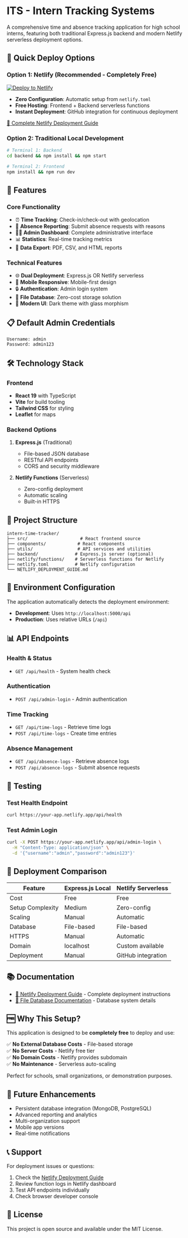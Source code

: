 # ITS - Intern Tracking Systems

A comprehensive time and absence tracking application for high school interns, featuring both traditional Express.js backend and modern Netlify serverless deployment options.

## 🚀 Quick Deploy Options

### Option 1: Netlify (Recommended - Completely Free)
[![Deploy to Netlify](https://www.netlify.com/img/deploy/button.svg)](https://app.netlify.com/start/deploy?repository=https://github.com/Thomson-BG/intern-time-tracker)

- **Zero Configuration**: Automatic setup from `netlify.toml`
- **Free Hosting**: Frontend + Backend serverless functions
- **Instant Deployment**: GitHub integration for continuous deployment

[📖 Complete Netlify Deployment Guide](./NETLIFY_DEPLOYMENT_GUIDE.md)

### Option 2: Traditional Local Development
```bash
# Terminal 1: Backend
cd backend && npm install && npm start

# Terminal 2: Frontend  
npm install && npm run dev
```

## 🎯 Features

### Core Functionality
- ⏰ **Time Tracking**: Check-in/check-out with geolocation
- 📅 **Absence Reporting**: Submit absence requests with reasons  
- 👨‍💼 **Admin Dashboard**: Complete administrative interface
- 📊 **Statistics**: Real-time tracking metrics
- 📄 **Data Export**: PDF, CSV, and HTML reports

### Technical Features
- 🌐 **Dual Deployment**: Express.js OR Netlify serverless
- 📱 **Mobile Responsive**: Mobile-first design
- 🔒 **Authentication**: Admin login system
- 💾 **File Database**: Zero-cost storage solution
- 🎨 **Modern UI**: Dark theme with glass morphism

## 📋 Default Admin Credentials

```
Username: admin
Password: admin123
```

## 🛠️ Technology Stack

### Frontend
- **React 19** with TypeScript
- **Vite** for build tooling
- **Tailwind CSS** for styling
- **Leaflet** for maps

### Backend Options
1. **Express.js** (Traditional)
   - File-based JSON database
   - RESTful API endpoints
   - CORS and security middleware

2. **Netlify Functions** (Serverless)
   - Zero-config deployment
   - Automatic scaling
   - Built-in HTTPS

## 📁 Project Structure

```
intern-time-tracker/
├── src/                    # React frontend source
├── components/            # React components
├── utils/                 # API services and utilities
├── backend/              # Express.js server (optional)
├── netlify/functions/    # Serverless functions for Netlify
├── netlify.toml          # Netlify configuration
└── NETLIFY_DEPLOYMENT_GUIDE.md
```

## 🔧 Environment Configuration

The application automatically detects the deployment environment:

- **Development**: Uses `http://localhost:5000/api`
- **Production**: Uses relative URLs (`/api`)

## 📊 API Endpoints

### Health & Status
- `GET /api/health` - System health check

### Authentication  
- `POST /api/admin-login` - Admin authentication

### Time Tracking
- `GET /api/time-logs` - Retrieve time logs
- `POST /api/time-logs` - Create time entries

### Absence Management
- `GET /api/absence-logs` - Retrieve absence logs  
- `POST /api/absence-logs` - Submit absence requests

## 🧪 Testing

### Test Health Endpoint
```bash
curl https://your-app.netlify.app/api/health
```

### Test Admin Login
```bash
curl -X POST https://your-app.netlify.app/api/admin-login \
  -H "Content-Type: application/json" \
  -d '{"username":"admin","password":"admin123"}'
```

## 🌟 Deployment Comparison

| Feature | Express.js Local | Netlify Serverless |
|---------|------------------|-------------------|
| Cost | Free | Free |
| Setup Complexity | Medium | Zero-config |
| Scaling | Manual | Automatic |
| Database | File-based | File-based |
| HTTPS | Manual | Automatic |
| Domain | localhost | Custom available |
| Deployment | Manual | GitHub integration |

## 📚 Documentation

- [📖 Netlify Deployment Guide](./NETLIFY_DEPLOYMENT_GUIDE.md) - Complete deployment instructions
- [📄 File Database Documentation](./FILE_DATABASE_DOCUMENTATION.md) - Database system details

## 🆓 Why This Setup?

This application is designed to be **completely free** to deploy and use:

✅ **No External Database Costs** - File-based storage  
✅ **No Server Costs** - Netlify free tier  
✅ **No Domain Costs** - Netlify provides subdomain  
✅ **No Maintenance** - Serverless auto-scaling  

Perfect for schools, small organizations, or demonstration purposes.

## 🔮 Future Enhancements

- Persistent database integration (MongoDB, PostgreSQL)
- Advanced reporting and analytics
- Multi-organization support
- Mobile app versions
- Real-time notifications

## 📞 Support

For deployment issues or questions:
1. Check the [Netlify Deployment Guide](./NETLIFY_DEPLOYMENT_GUIDE.md)
2. Review function logs in Netlify dashboard
3. Test API endpoints individually
4. Check browser developer console

## 📄 License

This project is open source and available under the MIT License.